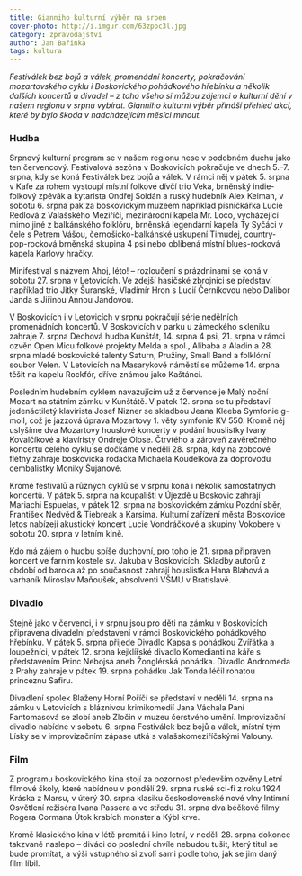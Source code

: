 ```yaml
---
title: Gianniho kulturní výběr na srpen
cover-photo: http://i.imgur.com/63zpoc3l.jpg
category: zpravodajství
author: Jan Bařinka
tags: kultura
---
```


*Festiválek bez bojů a válek, promenádní koncerty, pokračování mozartovského cyklu i Boskovického pohádkového hřebínku a několik dalších koncertů a divadel – z toho všeho si můžou zájemci o kulturní dění v našem regionu v srpnu vybírat. Gianniho kulturní výběr přináší přehled akcí, které by bylo škoda v nadcházejícím měsíci minout.*

### Hudba

Srpnový kulturní program se v našem regionu nese v podobném duchu jako ten červencový. Festivalová sezóna v Boskovicích pokračuje ve dnech 5.–7. srpna, kdy se koná Festiválek bez bojů a válek. V rámci něj v pátek 5. srpna v Kafe za rohem vystoupí místní folkové dívčí trio Veka, brněnský indie-folkový zpěvák a kytarista Ondřej Soldán a ruský hudebník Alex Kelman, v sobotu 6. srpna pak za boskovickým muzeem například písničkářka Lucie Redlová z Valašského Meziříčí, mezinárodní kapela Mr. Loco, vycházející mimo jiné z balkánského folklóru, brněnská legendární kapela Ty Syčáci v čele s Petrem Vášou, černošicko-balkánské uskupení Timudej, country-pop-rocková brněnská skupina 4 psi nebo oblíbená místní blues-rocková kapela Karlovy hračky.

Minifestival s názvem Ahoj, léto! – rozloučení s prázdninami se koná v sobotu 27. srpna v Letovicích. Ve zdejší hasičské zbrojnici se představí například trio Jitky Šuranské, Vladimír Hron s Lucií Černíkovou nebo Dalibor Janda s Jiřinou Annou Jandovou.

V Boskovicích i v Letovicích v srpnu pokračují série nedělních promenádních koncertů. V Boskovicích v parku u zámeckého skleníku zahraje 7. srpna Dechová hudba Kunštát, 14. srpna 4 psi, 21. srpna v rámci ozvěn Open Micu folkové projekty Melda a spol., Alibaba a Aladin a 28. srpna mladé boskovické talenty Saturn, Pružiny, Small Band a folklórní soubor Velen. V Letovicích na Masarykově náměstí se můžeme 14. srpna těšit na kapelu Rockfór, dříve známou jako Kaštánci.

Posledním hudebním cyklem navazujícím už z července je Malý noční Mozart na státním zámku v Kunštátě. V pátek 12. srpna se tu představí jedenáctiletý klavírista Josef Nizner se skladbou Jeana Kleeba Symfonie g-moll, což je jazzová úprava Mozartovy 1. věty symfonie KV 550. Kromě něj uslyšíme dva Mozartovy houslové koncerty v podání houslistky Ivany Kovalčíkové a klavíristy Ondreje Olose. Čtrvtého a zároveň závěrečného koncertu celého cyklu se dočkáme v neděli 28. srpna, kdy na zobcové flétny zahraje boskovická rodačka Michaela Koudelková za doprovodu cembalistky Moniky Šujanové.

Kromě festivalů a různých cyklů se v srpnu koná i několik samostatných koncertů. V pátek 5. srpna na koupališti v Újezdě u Boskovic zahrají Mariachi Espuelas, v pátek 12. srpna na boskovickém zámku Pozdní sběr, František Nedvěd & Tiebreak a Karsima. Kulturní zařízení města Boskovice letos nabízejí akustický koncert Lucie Vondráčkové a skupiny Vokobere v sobotu 20. srpna v letním kině.

Kdo má zájem o hudbu spíše duchovní, pro toho je 21. srpna připraven koncert ve farním kostele sv. Jakuba v Boskovicích. Skladby autorů z období od baroka až po současnost zahrají houslistka Hana Blahová a varhaník Miroslav Maňoušek, absolventi VŠMU v Bratislavě.

### Divadlo

Stejně jako v červenci, i v srpnu jsou pro děti na zámku v Boskovicích připravena divadelní představení v rámci Boskovického pohádkového hřebínku. V pátek 5. srpna přijede Divadlo Kapsa s pohádkou Zvířátka a loupežníci, v pátek 12. srpna kejklířské divadlo Komedianti na káře s představením Princ Nebojsa aneb Žonglérská pohádka. Divadlo Andromeda z Prahy zahraje v pátek 19. srpna pohádku Jak Tonda léčil rohatou princeznu Safiru.

Divadlení spolek Blaženy Horní Poříčí se představí v neděli 14. srpna na zámku v Letovicích s bláznivou krimikomedií Jana Váchala Paní Fantomasová se zlobí aneb Zločin v muzeu čerstvého umění. Improvizační divadlo nabídne v sobotu 6. srpna Festiválek bez bojů a válek, místní tým Lísky se v improvizačním zápase utká s valašskomeziříčskými Valouny.

### Film

Z programu boskovického kina stojí za pozornost především ozvěny Letní filmové školy, které nabídnou v pondělí 29. srpna ruské sci-fi z roku 1924 Kráska z Marsu, v úterý 30. srpna klasiku československé nové vlny Intimní Osvětlení režiséra Ivana Passera a ve středu 31. srpna dva béčkové filmy Rogera Cormana Útok krabích monster a Kýbl krve.

Kromě klasického kina v létě promítá i kino letní, v neděli 28. srpna dokonce takzvaně naslepo – diváci do poslední chvíle nebudou tušit, který titul se bude promítat, a výši vstupného si zvolí sami podle toho, jak se jim daný film líbil.
